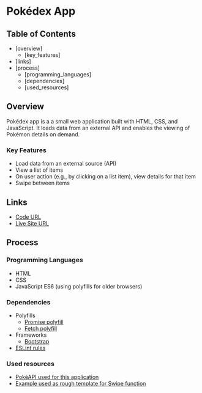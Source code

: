 # Pokédex App

## Table of Contents

- [overview]
    - [key_features]
- [links]
- [process]
    - [programming_languages]
    - [dependencies]
    - [used_resources]

## Overview

Pokédex app is a a small web application built with HTML, CSS, and JavaScript.
It loads data from an external API and enables the viewing of Pokémon details on demand.

### Key Features

- Load data from an external source (API)
- View a list of items
- On user action (e.g., by clicking on a list item), view details for that item
- Swipe between items

## Links

- [Code URL](https://github.com/ElenaUJ/pokedex-js-app)
- [Live Site URL](https://elenauj.github.io/pokedex-js-app/)

## Process

### Programming Languages

- HTML
- CSS
- JavaScript ES6 (using polyfills for older browsers)

### Dependencies

- Polyfills
    - [Promise polyfill](https://raw.githubusercontent.com/taylorhakes/promise-polyfill/master/dist/polyfill.min.js)
    - [Fetch polyfill](https://github.com/github/fetch/releases/download/v3.0.0/fetch.umd.js)
- Frameworks
    - [Bootstrap](https://getbootstrap.com/docs/4.3/getting-started/introduction/)
- [ESLint rules](https://github.com/mydea/simple-pokedex-app/blob/master/.eslintrc)

### Used resources

- [PokéAPI used for this application](https://pokeapi.co/api/v2/pokemon/)
- [Example used as rough template for Swipe function](https://gist.github.com/SleepWalker/da5636b1abcbaff48c4d?permalink_comment_id=3753498#gistcomment-3753498)
